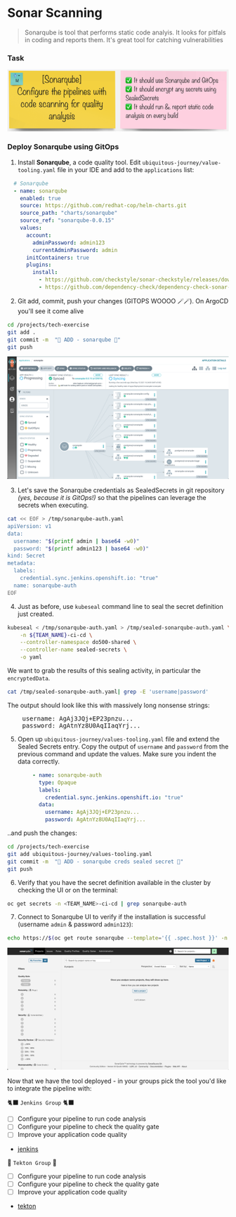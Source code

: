 # Sonar Scanning
> Sonarqube is  tool that performs static code analyis. It looks for pitfals in coding and reports them. It's great tool for catching vulnerabilities

### Task
![task-sonar](./images/task-sonar.png)
### Deploy Sonarqube using GitOps
1. Install **Sonarqube**, a code quality tool. Edit `ubiquitous-journey/value-tooling.yaml` file in your IDE  and add to the `applications` list:

```yaml
  # Sonarqube
  - name: sonarqube
    enabled: true
    source: https://github.com/redhat-cop/helm-charts.git
    source_path: "charts/sonarqube"
    source_ref: "sonarqube-0.0.15"
    values:
      account:
        adminPassword: admin123
        currentAdminPassword: admin
      initContainers: true
      plugins:
        install:
          - https://github.com/checkstyle/sonar-checkstyle/releases/download/8.40/checkstyle-sonar-plugin-8.40.jar
          - https://github.com/dependency-check/dependency-check-sonar-plugin/releases/download/2.0.8/sonar-dependency-check-plugin-2.0.8.jar
```

2. Git add, commit, push your changes (GITOPS WOOOO 🪄🪄). On ArgoCD you'll see it come alive

```bash
cd /projects/tech-exercise
git add .
git commit -m  "🦇 ADD - sonarqube 🦇" 
git push 
```
![argocd-sonar](./images/argocd-sonar.png)

3. Let's save the Sonarqube credentials as SealedSecrets in git repository _(yes, because it is GitOps!)_ so that the pipelines can leverage the secrets when executing.

```bash
cat << EOF > /tmp/sonarqube-auth.yaml
apiVersion: v1
data:
  username: "$(printf admin | base64 -w0)"
  password: "$(printf admin123 | base64 -w0)"
kind: Secret
metadata:
  labels:
    credential.sync.jenkins.openshift.io: "true"
  name: sonarqube-auth
EOF
```

4. Just as before, use `kubeseal` command line to seal the secret definition just created.

```bash
kubeseal < /tmp/sonarqube-auth.yaml > /tmp/sealed-sonarqube-auth.yaml \
    -n ${TEAM_NAME}-ci-cd \
    --controller-namespace do500-shared \
    --controller-name sealed-secrets \
    -o yaml
```

We want to grab the results of this sealing activity, in particular the `encryptedData`.
```bash
cat /tmp/sealed-sonarqube-auth.yaml| grep -E 'username|password'
```

The output should look like this with massively long nonsense strings:
<pre>
    username: AgAj3JQj+EP23pnzu...
    password: AgAtnYz8U0AqIIaqYrj...
</pre>

5. Open up `ubiquitous-journey/values-tooling.yaml` file and extend the Sealed Secrets entry. Copy the output of `username` and `password` from the previous command and update the values. Make sure you indent the data correctly.

```yaml
        - name: sonarqube-auth
          type: Opaque
          labels:
            credential.sync.jenkins.openshift.io: "true"
          data:
            username: AgAj3JQj+EP23pnzu...
            password: AgAtnYz8U0AqIIaqYrj...
  ```
..and push the changes:

```bash
cd /projects/tech-exercise
git add ubiquitous-journey/values-tooling.yaml
git commit -m  "🍳 ADD - sonarqube creds sealed secret 🍳" 
git push
```

6. Verify that you have the secret definition available in the cluster by checking the UI or on the terminal:

```bash
oc get secrets -n <TEAM_NAME>-ci-cd | grep sonarqube-auth
```

7. Connect to Sonarqube UI to verify if the installation is successful (username `admin` & password `admin123`):

```bash
echo https://$(oc get route sonarqube --template='{{ .spec.host }}' -n ${TEAM_NAME}-ci-cd)
```
![sonary-alive](./images/sonary-alive.png)


Now that we have the tool deployed - in your groups pick the tool you'd like to integrate the pipeline with:

🐈‍⬛ `Jenkins Group` 🐈‍⬛
- [ ] Configure your pipeline to run code analysis
- [ ] Configure your pipeline to check the quality gate
- [ ] Improve your application code quality
- [jenkins](3-revenge-of-the-automated-testing/1a-jenkins.md)

🐅 `Tekton Group` 🐅
- [ ] Configure your pipeline to run code analysis
- [ ] Configure your pipeline to check the quality gate
- [ ] Improve your application code quality
- [tekton](3-revenge-of-the-automated-testing/1b-tekton.md)